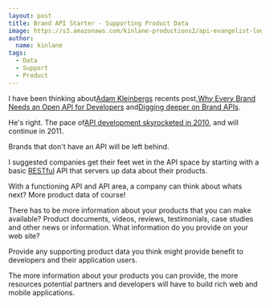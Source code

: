 ```yaml
---
layout: post
title: Brand API Starter - Supporting Product Data
image: https://s3.amazonaws.com/kinlane-productions2/api-evangelist-logos/api-evangelist-butterfly-vertical.png
author:
  name: kinlane
tags:
  - Data
  - Support
  - Product
---
```

I have been thinking about[Adam Kleinbergs](http://www.linkedin.com/in/adamkleinberg "Adam Kleinberg") recents post,[Why Every Brand Needs an Open API for Developers](http://mashable.com/2011/01/04/brand-open-api-developers/ "Why Every Brand Needs an Open API for Developers") and[Digging deeper on Brand APIs](http://www.tractionco.com/blog/63-digging-deeper-on-brand-apis "Digging Deeper on Brand APIs").

He's right. The pace of[API development skyrocketed in 2010](http://blog.programmableweb.com/2011/03/08/3000-web-apis/ "API Development Skyrocketed in 2010"), and will continue in 2011.

Brands that don't have an API will be left behind.

I suggested companies get their feet wet in the API space by starting with a basic [RESTful](http://apievangelist.com/2011/01/30/api-technology-rest/) API that servers up data about their products.

With a functioning API and API area, a company can think about whats next? More product data of course!

There has to be more information about your products that you can make available? Product documents, videos, reviews, testimonials, case studies and other news or information. What information do you provide on your web site?

Provide any supporting product data you think might provide benefit to developers and their application users.

The more information about your products you can provide, the more resources potential partners and developers will have to build rich web and mobile applications.
